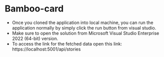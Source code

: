 # Bamboo-card

- Once you cloned the application into local machine, you can run the application normally by simply click the run button from visual studio.
- Make sure to open the solution from Microsoft Visual Studio Enterprise 2022 (64-bit) version.
- To access the link for the fetched data open this link: https://localhost:5001/api/stories
